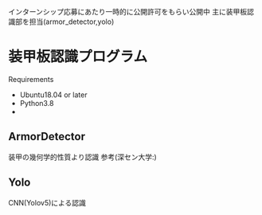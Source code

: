 インターンシップ応募にあたり一時的に公開許可をもらい公開中
主に装甲板認識部を担当(armor_detector,yolo)


# 装甲板認識プログラム
Requirements
- Ubuntu18.04 or later
- Python3.8 
- 

## ArmorDetector
装甲の幾何学的性質より認識
参考(深セン大学:)

## Yolo
CNN(Yolov5)による認識

